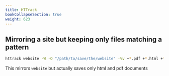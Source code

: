 ```yaml
---
title: HTTrack
bookCollapseSection: true
weight: 623
---
```


## Mirroring a site but keeping only files matching a pattern

```bash
httrack website -W -O "/path/to/save/the/website" -%v +*.pdf +*.html +*.htm
```

This mirrors `website` but actually saves only html and pdf documents

